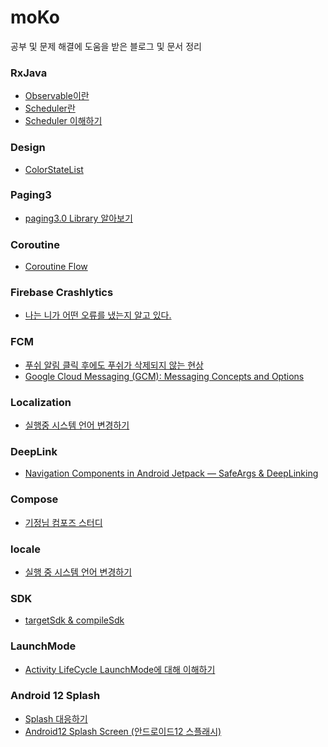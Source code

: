 # moKo
공부 및 문제 해결에 도움을 받은 블로그 및 문서 정리

### RxJava
* [Observable이란](https://onlyfor-me-blog.tistory.com/326)
* [Scheduler란](https://yunzai.dev/posts/RxJava_스케쥴러란_스케쥴러의_종류(1)/)
* [Scheduler 이해하기](https://tiii.tistory.com/18)

### Design
* [ColorStateList](https://www.crocus.co.kr/1729)

### Paging3
* [paging3.0 Library 알아보기](https://leveloper.tistory.com/202)

### Coroutine
* [Coroutine Flow](https://gift123.tistory.com/64)

### Firebase Crashlytics
* [나는 니가 어떤 오류를 냈는지 알고 있다.](https://medium.com/prnd/%EB%82%98%EB%8A%94-%EB%84%A4%EA%B0%80-%EC%99%9C-%EC%98%A4%EB%A5%98%EB%A5%BC-%EB%83%88%EB%8A%94%EC%A7%80-%EC%95%8C%EA%B3%A0-%EC%9E%88%EB%8B%A4-crashlytics-%EA%B8%B0%EB%8A%A5-%EC%96%B4%EB%94%94%EA%B9%8C%EC%A7%80-%EC%8D%A8%EB%B4%A4%EB%8B%88-977357559684)

### FCM
* [푸쉬 알림 클릭 후에도 푸쉬가 삭제되지 않는 현상](https://stackoverflow.com/questions/2632272/android-notification-doesnt-disappear-after-clicking-the-notification)
* [Google Cloud Messaging (GCM): Messaging Concepts and Options](https://shnoble.tistory.com/88)

### Localization
* [실행중 시스템 언어 변경하기](https://it-highjune.tistory.com/2)

### DeepLink
* [Navigation Components in Android Jetpack — SafeArgs & DeepLinking](https://medium.com/@maryangmin/navigation-components-in-android-jetpack-2-safeargs-deeplinking-473ef1d424d1)

### Compose
* [기정님 컴포즈 스터디](https://soda1127.notion.site/Android-Compose-Study-e857bd18434147cbac14eaa2ba58f470)

### locale
* [실행 중 시스템 언어 변경하기](https://it-highjune.tistory.com/2)

### SDK
* [targetSdk & compileSdk](https://aroundck.tistory.com/4665)

### LaunchMode
* [Activity LifeCycle LaunchMode에 대해 이해하기](https://onepinetwopine.tistory.com/325)

### Android 12 Splash
* [Splash 대응하기](https://sungbin.land/안드로이드12-스플래시-대응하기-1729f69dc33f)
* [Android12 Splash Screen (안드로이드12 스플래시)](https://salmonpack.tistory.com/7)
